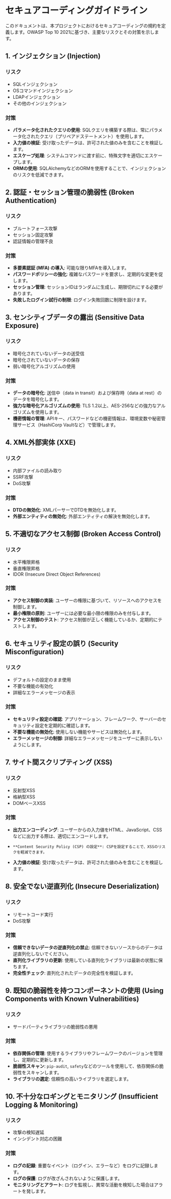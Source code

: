 # セキュアコーディングガイドライン

このドキュメントは、本プロジェクトにおけるセキュアコーディングの規約を定義します。OWASP Top 10 2021に基づき、主要なリスクとその対策を示します。

## 1. インジェクション (Injection)

### リスク
*   SQLインジェクション
*   OSコマンドインジェクション
*   LDAPインジェクション
*   その他のインジェクション

### 対策
*   **パラメータ化されたクエリの使用**: SQLクエリを構築する際は、常にパラメータ化されたクエリ（プリペアドステートメント）を使用します。
*   **入力値の検証**: 受け取ったデータは、許可された値のみを含むことを検証します。
*   **エスケープ処理**: システムコマンドに渡す前に、特殊文字を適切にエスケープします。
*   **ORMの使用**: SQLAlchemyなどのORMを使用することで、インジェクションのリスクを低減できます。

## 2. 認証・セッション管理の脆弱性 (Broken Authentication)

### リスク
*   ブルートフォース攻撃
*   セッション固定攻撃
*   認証情報の管理不良

### 対策
*   **多要素認証 (MFA) の導入**: 可能な限りMFAを導入します。
*   **パスワードポリシーの強化**: 複雑なパスワードを要求し、定期的な変更を促します。
*   **セッション管理**: セッションIDはランダムに生成し、期限切れにする必要があります。
*   **失敗したログイン試行の制限**: ログイン失敗回数に制限を設けます。

## 3. センシティブデータの露出 (Sensitive Data Exposure)

### リスク
*   暗号化されていないデータの送受信
*   暗号化されていないデータの保存
*   弱い暗号化アルゴリズムの使用

### 対策
*   **データの暗号化**: 送信中（data in transit）および保存時（data at rest）のデータを暗号化します。
*   **強力な暗号化アルゴリズムの使用**: TLS 1.2以上、AES-256などの強力なアルゴリズムを使用します。
*   **機密情報の管理**: APIキー、パスワードなどの機密情報は、環境変数や秘密管理サービス（HashiCorp Vaultなど）で管理します。

## 4. XML外部実体 (XXE)

### リスク
*   内部ファイルの読み取り
*   SSRF攻撃
*   DoS攻撃

### 対策
*   **DTDの無効化**: XMLパーサーでDTDを無効化します。
*   **外部エンティティの無効化**: 外部エンティティの解決を無効化します。

## 5. 不適切なアクセス制御 (Broken Access Control)

### リスク
*   水平権限昇格
*   垂直権限昇格
*   IDOR (Insecure Direct Object References)

### 対策
*   **アクセス制御の実装**: ユーザーの権限に基づいて、リソースへのアクセスを制御します。
*   **最小権限の原則**: ユーザーには必要な最小限の権限のみを付与します。
*   **アクセス制御のテスト**: アクセス制御が正しく機能しているか、定期的にテストします。

## 6. セキュリティ設定の誤り (Security Misconfiguration)

### リスク
*   デフォルトの設定のまま使用
*   不要な機能の有効化
*   詳細なエラーメッセージの表示

### 対策
*   **セキュリティ設定の確認**: アプリケーション、フレームワーク、サーバーのセキュリティ設定を定期的に確認します。
*   **不要な機能の無効化**: 使用しない機能やサービスは無効化します。
*   **エラーメッセージの制御**: 詳細なエラーメッセージをユーザーに表示しないようにします。

## 7. サイト間スクリプティング (XSS)

### リスク
*   反射型XSS
*   格納型XSS
*   DOMベースXSS

### 対策
*   **出力エンコーディング**: ユーザーからの入力値をHTML、JavaScript、CSSなどに出力する際は、適切にエンコードします。
*     **Content Security Policy (CSP) の設定**: CSPを設定することで、XSSのリスクを軽減できます。
*   **入力値の検証**: 受け取ったデータは、許可された値のみを含むことを検証します。

## 8. 安全でない逆直列化 (Insecure Deserialization)

### リスク
*   リモートコード実行
*   DoS攻撃

### 対策
*   **信頼できないデータの逆直列化の禁止**: 信頼できないソースからのデータは逆直列化しないでください。
*   **直列化ライブラリの更新**: 使用している直列化ライブラリは最新の状態に保ちます。
*   **完全性チェック**: 直列化されたデータの完全性を検証します。

## 9. 既知の脆弱性を持つコンポーネントの使用 (Using Components with Known Vulnerabilities)

### リスク
*   サードパーティライブラリの脆弱性の悪用

### 対策
*   **依存関係の管理**: 使用するライブラリやフレームワークのバージョンを管理し、定期的に更新します。
*   **脆弱性スキャン**: `pip-audit`, `safety`などのツールを使用して、依存関係の脆弱性をスキャンします。
*   **ライブラリの選定**: 信頼性の高いライブラリを選定します。

## 10. 不十分なロギングとモニタリング (Insufficient Logging & Monitoring)

### リスク
*   攻撃の検知遅延
*   インシデント対応の困難

### 対策
*   **ログの記録**: 重要なイベント（ログイン、エラーなど）をログに記録します。
*   **ログの保護**: ログが改ざんされないように保護します。
*   **モニタリングとアラート**: ログを監視し、異常な活動を検知した場合はアラートを発します。
